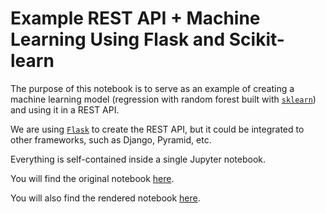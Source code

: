 # Example REST API + Machine Learning Using Flask and Scikit-learn

The purpose of this notebook is to serve as an example of creating a machine learning model (regression with random forest built with [`sklearn`](https://scikit-learn.org/)) and using it in a REST API.

We are using [`Flask`](https://flask.palletsprojects.com/en/1.1.x/) to create the REST API, but it could be integrated to other frameworks, such as Django, Pyramid, etc.

Everything is self-contained inside a single Jupyter notebook.

You will find the original notebook [here](./jupyter/Model.ipynb).

You will also find the rendered notebook [here](https://marciogualtieri.github.io/machine-learning-rest-api-example/jupyter/Model.html).
